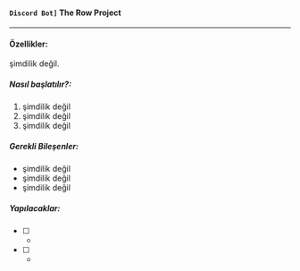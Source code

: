 #### ``` Discord Bot] ``` The Row Project
___

#### Özellikler:

şimdilik değil.

####
####
##### Nasıl başlatılır?:
 
  1. şimdilik değil
  2. şimdilik değil
  3. şimdilik değil

####
##### Gerekli Bileşenler:
 - şimdilik değil
 - şimdilik değil
 - şimdilik değil

####
##### Yapılacaklar:
 - [ ] -
 - [ ] -

